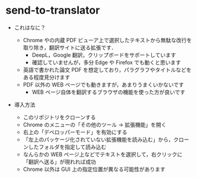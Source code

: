 # send-to-translator

* これはなに？
    * Chrome やの内蔵 PDF ビューア上で選択したテキストから無駄な改行を取り除き，翻訳サイトに送る拡張です．
        * DeepL，Google 翻訳，クリップボードをサポートしています
        * 確認していませんが，多分 Edge や Firefox でも動くと思います
    * 英語で書かれた論文 PDF を想定しており，パラグラフやタイトルなどをある程度見分けます
    * PDF 以外の WEB ページでも動きますが，あまりうまくいかないです
        * WEB ページ自体を翻訳するブラウザの機能を使った方が良いです

* 導入方法
    * このリポジトリをクローンする
    * Chrome のメニューの「その他のツール → 拡張機能」を開く
    * 右上の「デベロッパーモード」を有効にする
    * 「左上のパッケージ化されていない拡張機能を読み込む」から，クローンしたフォルダを指定して読み込む
    * なんらかの WEB ページ上などでテキストを選択して，右クリックに「翻訳へ送る」が現れれば成功
    * Chrome 以外は GUI 上の指定位置が異なる可能性があります

